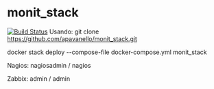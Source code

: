 # monit_stack
[![Build Status](https://travis-ci.com/apavanello/monit_stack.svg?branch=master)](https://travis-ci.com/apavanello/monit_stack)
Usando:
git clone https://github.com/apavanello/monit_stack.git
 
docker stack deploy --compose-file docker-compose.yml monit_stack

Nagios:
nagiosadmin / nagios

Zabbix:
admin / admin
